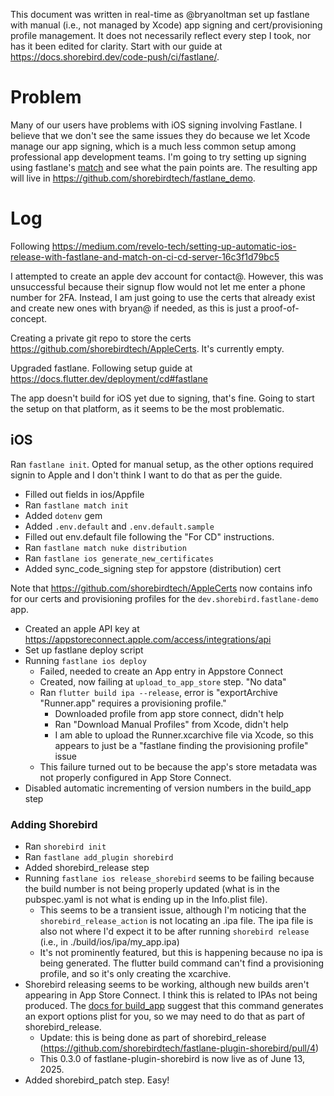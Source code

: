 This document was written in real-time as @bryanoltman set up fastlane with
manual (i.e., not managed by Xcode) app signing and cert/provisioning profile
management. It does not necessarily reflect every step I took, nor has it been
edited for clarity. Start with our guide at
https://docs.shorebird.dev/code-push/ci/fastlane/.

# Problem

Many of our users have problems with iOS signing involving Fastlane. I believe
that we don't see the same issues they do because we let Xcode manage our app
signing, which is a much less common setup among professional app development
teams. I'm going to try setting up signing using fastlane's
[match](https://docs.fastlane.tools/actions/match/) and see what the pain points
are. The resulting app will live in
https://github.com/shorebirdtech/fastlane_demo.

# Log

Following
https://medium.com/revelo-tech/setting-up-automatic-ios-release-with-fastlane-and-match-on-ci-cd-server-16c3f1d79bc5

I attempted to create an apple dev account for contact@. However, this was
unsuccessful because their signup flow would not let me enter a phone number for
2FA. Instead, I am just going to use the certs that already exist and create new
ones with bryan@ if needed, as this is just a proof-of-concept.

Creating a private git repo to store the certs
https://github.com/shorebirdtech/AppleCerts. It's currently empty.

Upgraded fastlane. Following setup guide at https://docs.flutter.dev/deployment/cd#fastlane

The app doesn't build for iOS yet due to signing, that's fine. Going to start
the setup on that platform, as it seems to be the most problematic.

## iOS

Ran `fastlane init`. Opted for manual setup, as the other options required
signin to Apple and I don't think I want to do that as per the guide.

- Filled out fields in ios/Appfile
- Ran `fastlane match init`
- Added `dotenv` gem
- Added `.env.default` and `.env.default.sample`
- Filled out env.default file following the "For CD" instructions.
- Ran `fastlane match nuke distribution`
- Ran `fastlane ios generate_new_certificates`
- Added sync_code_signing step for appstore (distribution) cert

Note that https://github.com/shorebirdtech/AppleCerts now contains info for
our certs and provisioning profiles for the `dev.shorebird.fastlane-demo` app.

- Created an apple API key at https://appstoreconnect.apple.com/access/integrations/api
- Set up fastlane deploy script
- Running `fastlane ios deploy`
  - Failed, needed to create an App entry in Appstore Connect
  - Created, now failing at `upload_to_app_store` step. "No data"
  - Ran `flutter build ipa --release`, error is "exportArchive "Runner.app" requires a provisioning profile."
    - Downloaded profile from app store connect, didn't help
    - Ran "Download Manual Profiles" from Xcode, didn't help
    - I am able to upload the Runner.xcarchive file via Xcode, so this appears
      to just be a "fastlane finding the provisioning profile" issue
  - This failure turned out to be because the app's store metadata was not
    properly configured in App Store Connect.
- Disabled automatic incrementing of version numbers in the build_app step

### Adding Shorebird

- Ran `shorebird init`
- Ran `fastlane add_plugin shorebird`
- Added shorebird_release step
- Running `fastlane ios release_shorebird` seems to be failing because the build
  number is not being properly updated (what is in the pubspec.yaml is not what
  is ending up in the Info.plist file).
  - This seems to be a transient issue, although I'm noticing that the
    `shorebird_release_action` is not locating an .ipa file. The ipa file is also
    not where I'd expect it to be after running `shorebird release` (i.e., in
    ./build/ios/ipa/my_app.ipa)
  - It's not prominently featured, but this is happening because no ipa is being
    generated. The flutter build command can't find a provisioning profile, and
    so it's only creating the xcarchive.
- Shorebird releasing seems to be working, although new builds aren't appearing
  in App Store Connect. I think this is related to IPAs not being produced. The
  [docs for build_app](https://docs.fastlane.tools/actions/build_app/) suggest
  that this command generates an export options plist for you, so we may need to
  do that as part of shorebird_release.
  - Update: this is being done as part of shorebird_release
    (https://github.com/shorebirdtech/fastlane-plugin-shorebird/pull/4)
  - This 0.3.0 of fastlane-plugin-shorebird is now live as of June 13, 2025.
- Added shorebird_patch step. Easy!
